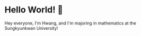 # Hello World! 👋

Hey everyone, I'm Hwang, and I'm majoring in mathematics at the Sungkyunkwan University!

